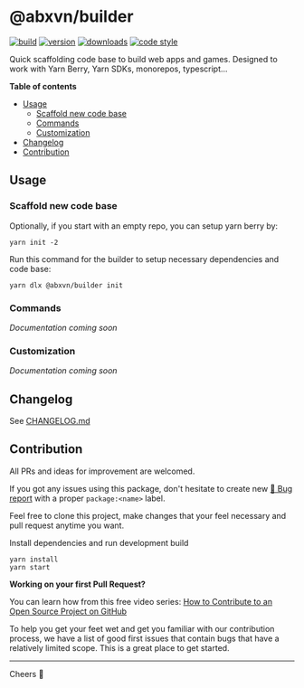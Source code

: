 @abxvn/builder
=====
[![build][badge-build]][changelog]
[![version][npm-version-badge]][npm-url]
[![downloads][npm-downloads-badge]][npm-url]
[![code style][code-style-badge]][code-style-url]

Quick scaffolding code base to build web apps and games. Designed to work with Yarn Berry, Yarn SDKs, monorepos, typescript...

**Table of contents**
+ [Usage](#usage)
  - [Scaffold new code base](#scaffold-new-code-base)
  - [Commands](#commands)
  - [Customization](#customization)
+ [Changelog](#changelog)
+ [Contribution](#contribution)

Usage
-----
### Scaffold new code base

Optionally, if you start with an empty repo, you can setup yarn berry by:

```
yarn init -2
```

Run this command for the builder to setup necessary dependencies and code base:

```
yarn dlx @abxvn/builder init
```

### Commands

_Documentation coming soon_

### Customization

_Documentation coming soon_

Changelog
-----
See [CHANGELOG.md][changelog]

Contribution
-----

All PRs and ideas for improvement are welcomed. 

If you got any issues using this package, don't hesitate to create new [🐞 Bug report][issues] with a proper `package:<name>` label.

Feel free to clone this project, make changes that your feel necessary and pull request anytime you want.

Install dependencies and run development build
```
yarn install
yarn start
```

**Working on your first Pull Request?**

You can learn how from this free video series: [How to Contribute to an Open Source Project on GitHub](https://egghead.io/courses/how-to-contribute-to-an-open-source-project-on-github)

To help you get your feet wet and get you familiar with our contribution process, we have a list of good first issues that contain bugs that have a relatively limited scope. This is a great place to get started.

-----
Cheers 🍻

[changelog]: https://github.com/abxvnvn/source/blob/main/packages/builder/CHANGELOG.md
[issues]: https://github.com/abxvnvn/source/issues?q=is%3Aopen+is%3Aissue+label%3Apackage%3Abuilder
[good-first]: https://github.com/abxvnvn/source/issues?q=is%3Aopen+is%3Aissue+label%3Aflag%3Agood-first
[badge-build]: https://github.com/abxvnvn/source/actions/workflows/build.yaml/badge.svg
[npm-url]: https://www.npmjs.com/package/@abxvn/builder
[npm-downloads-badge]: https://img.shields.io/npm/dw/@abxvn/builder
[npm-version-badge]: https://img.shields.io/npm/v/@abxvn/builder
[code-style-badge]: https://img.shields.io/badge/code_style-standard-brightgreen.svg
[code-style-url]: https://standardjs.com
